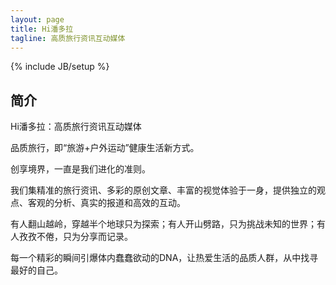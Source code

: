 ```yaml
---
layout: page
title: Hi潘多拉
tagline: 高质旅行资讯互动媒体
---
```

{% include JB/setup %}

## 简介

Hi潘多拉：高质旅行资讯互动媒体

品质旅行，即“旅游+户外运动”健康生活新方式。

创享境界，一直是我们进化的准则。

我们集精准的旅行资讯、多彩的原创文章、丰富的视觉体验于一身，提供独立的观点、客观的分析、真实的报道和高效的互动。

有人翻山越岭，穿越半个地球只为探索；有人开山劈路，只为挑战未知的世界；有人孜孜不倦，只为分享而记录。

每一个精彩的瞬间引爆体内蠢蠢欲动的DNA，让热爱生活的品质人群，从中找寻最好的自己。
